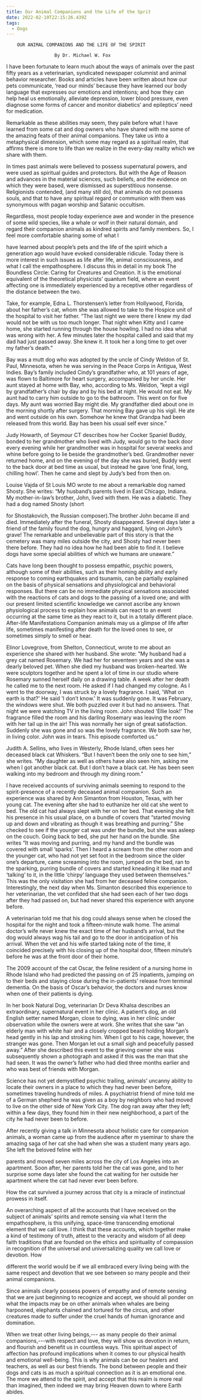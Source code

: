```yaml
---
title: Our Animal Companions and the Life of the Sprit
date: 2022-02-10T22:15:26.439Z
tags:
  - Dogs
---
```

        OUR ANIMAL COMPANIONS AND THE LIFE OF THE SPIRIT

                      By Dr. Michael W. Fox
I have been fortunate to learn much about the ways of animals over the past fifty years as a veterinarian, syndicated newspaper columnist and animal behavior researcher. Books and articles have been written about how our pets communicate, ‘read our minds’
because they have learned our body language that expresses our emotions and intentions;and how they can help heal us emotionally, alleviate depression, lower blood pressure, even diagnose some forms of cancer and monitor diabetics’ and epileptics’ need for medication.


Remarkable as these abilities may seem, they pale before what I have learned from some cat and dog owners who have shared with me some of the amazing feats of their animal companions. They take us into a metaphysical dimension, which some may regard as a spiritual realm, that affirms there is more to life than we realize in the every-day reality which we share with them. 


In times past animals were believed to possess supernatural powers, and were used as spiritual guides and protectors. But with the Age of Reason and advances in the material sciences, such beliefs, and the evidence on which they were based, were dismissed as superstitious nonsense. Religionists contended, (and many still do), that animals do not possess souls, and that to have any spiritual regard or communion with them was synonymous with pagan worship and Satanic occultism.


Regardless, most people today experience awe and wonder in the presence of some wild species, like a whale or wolf in their natural domain, and regard their companion animals as kindred spirits and family members. So, I feel more comfortable sharing some of what I 

have learned about people’s pets and the life of the spirit which a generation ago would have evoked considerable ridicule. Today there is more interest in such issues as life after life, animal consciousness, and what I call the empathosphere. I discuss this in detail in my book The Boundless Circle: Caring for Creatures and Creation. It is the emotional equivalent of the theoretical physicists’ quantum field, where an event affecting one is 
immediately experienced by a receptive other regardless of the distance between the two.


Take, for example, Edna L. Thorstensen’s letter from Hollywood, Florida, about her father’s cat, whom she was allowed to take to the Hospice unit of the hospital to visit her father. “The last night we were there I knew my dad would not be with us too much longer. That night when Kitty and I came home, she started running through the house howling. I had no idea what was wrong with her. A few minutes later the hospital called and said that my dad had just passed away. She knew it. It took her a long time to get over my father’s death.”

Bay was a mutt dog who was adopted by the uncle of Cindy Weldon of St. Paul, Minnesota, when he was serving in the Peace Corps in Antigua, West Indies. Bay’s family included Cindy’s grandfather who, at 101 years of age, was flown to Baltimore for heart surgery, accompanied by her uncle. Her aunt stayed at home with Bay, who, according to Ms. Weldon, “kept a vigil by grandfather’s chair by day and by his bed at night. He would not eat. My aunt had to carry him outside to go to the bathroom. This went on for five days. My aunt was worried Bay might die. My grandfather died about one in the morning shortly after surgery. That morning Bay gave up his vigil. He ate and went outside on his own. Somehow he knew that Grandpa had been released from this world. Bay has been his usual self ever since.”

Judy Howarth, of Seymour CT describes how her Cocker Spaniel Buddy, bonded to her grandmother who lived with Judy, would go to the back door every evening while her grandmother was in hospital for several weeks and whine before going to lie beside the grandmother’s bed. Grandmother never returned home, and on the evening of the day she was buried, Buddy went to the back door at bed time as usual, but instead he gave ‘one final, long, chilling howl’. Then he came and slept by Judy’s bed from then on.


Louise Vajda of St Louis MO wrote to me about a remarkable  dog named Shosty. She writes: “My husband’s parents lived in East Chicago, Indiana. My mother-in-law’s brother, John, lived with them. He was a diabetic. They had a dog named Shosty (short 

for Shostakovich, the Russian composer).The brother John became ill and died. Immediately after the funeral, Shosty disappeared.  Several days later a friend of the family found the dog, hungry and haggard, lying on John’s grave! The remarkable and unbelievable part of this story is that the cemetery was many miles outside the city, and Shosty had never been there before. They had no idea how he had been able to find it. I believe dogs have some special abilities of which we humans are unaware.”



Cats have long been thought to possess empathic, psychic powers, although some of their abilities, such as their homing ability and early response to coming earthquakes and tsunamis, can be partially explained on the basis of physical sensations and physiological and behavioral responses. But there can be no immediate physical sensations associated with the reactions of cats and dogs to the passing of a loved one; and with our present limited scientific knowledge we cannot ascribe any known physiological process to explain how animals can react to an event occurring at the same time as they react to it, but in a totally different place.
After-life Manifestations
Companion animals may us a glimpse of life after life, sometimes manifesting after death for the loved ones to see, or sometimes simply to smell or hear.

 Elinor Lovegrove, from Shelton, Connecticut, wrote to me about an experience she shared with her husband. She wrote: "My husband had a grey cat named Rosemary. We had her for seventeen years and she was a dearly beloved pet. When she died my husband was broken-hearted. We were sculptors together and he spent a lot of time in our studio where Rosemary sunned herself daily on a drawing table. A week after her death he called me to the next room. He asked if I had changed my cologne. As I went to the doorway, I was struck by a lovely fragrance. I said, 'What on earth is that?'  He said 'I don’t know.'  It was suddenly gone. It was February, the windows were shut. We both puzzled over it but had no answers. That night we were watching TV in the living room. John shouted 'Ellie look!' The fragrance filled the room and his darling Rosemary was leaving the room with her tail up in the air! This was normally her sign of great satisfaction. Suddenly she was gone and so was the lovely fragrance. We both saw her, in living color. John was in tears. This episode comforted us.”


Judith A. Sellins, who lives in Westerly, Rhode Island, often sees her deceased black cat Whiskers. “But I haven’t been the only one to see him,” she writes. “My daughter as well as others have also seen him, asking me when I got another black cat. But I don’t have a black cat. He has been seen walking into my bedroom and through my dining room.”



I have received accounts of surviving animals seeming to respond to the spirit-presence of a recently deceased animal companion. Such an experience was shared by Ann Simanton from Houston, Texas, with her young cat. The evening after she had to euthanize her old cat she went to bed. The old cat had always slept with her on her bed. That evening she felt his presence in his usual place, on a bundle of covers that  “started moving up and down and vibrating as though it was breathing and purring.” She checked to see if the younger cat was under the bundle, but she was asleep on the couch. Going back to bed, she put her hand on the bundle. She writes “It was moving and purring, and my hand and the bundle was covered with small ‘sparks’. Then I heard a scream from the other room and the younger cat, who had not yet set foot in the bedroom since the older one’s departure, came screaming into the room, jumped on the bed, ran to the sparking, purring bundle of covers and started kneading it like mad and ‘talking’ to it, in the little ‘chirpy’ language they used between themselves.”  This was the only visitation she had from her deceased feline companion.  Interestingly, the next day when Ms. Simanton described this experience to her veterinarian, the vet confided that she had seen each of her two dogs after they had passed on, but had never shared this experience with anyone before.

A veterinarian   told me that his dog could always sense when he closed the hospital for the night and took a fifteen-minute walk home. The animal doctor’s wife never knew the exact time of her husband’s arrival, but the dog would always wag his tail and go to the door in anticipation of his arrival. When the vet and his wife started taking note of the time, it coincided precisely with his closing up of the hospital door, fifteen minute’s before he was at the front door of their home.

The 2009 account of the cat Oscar, the feline resident of a nursing home in Rhode Island who had predicted the passing on of 25 inpatients, jumping on to their beds and staying close during the in-patients’ release from terminal dementia. On the basis of 
Oscar’s behavior, the doctors and nurses know when one of their patients is dying. 



In her book Natural Dog, veterinarian Dr Deva  Khalsa describes an extraordinary, supernatural event in her clinic. A patient’s dog, an old English setter named Morgan, close to dying, was in her clinic under observation  while the owners were at work. She writes that she saw “an elderly man with white hair and a closely cropped beard holding Morgan’s head gently in his lap and stroking him. When I got to his cage, however, the stranger was gone. Then Morgan let out a small sigh and peacefully passed away.” After she described this event to the grieving owner she was subsequently shown a photograph and asked if this was the man that she had seen. It was the owner’s father who had died three months earlier and who was best of friends with Morgan.
 


Science has not yet demystified psychic trailing, animals’ uncanny ability to locate their  owners in a place to which they had never been before, sometimes traveling hundreds of miles. A psychiatrist friend of mine told me of a German shepherd he was given as a boy by neighbors who had moved to live on the other side of New York City.  The dog ran away after they left; within a few days, they found him in their new neighborhood, a part of the city he had never been to before.

After recently giving a talk in Minnesota about holistic care for companion animals, a woman came up from the audience after m yseminar to share the amazing saga of her cat she had when she was a student many years ago. She left the beloved feline with her 

parents and moved seven miles across the city of Los Angeles into an apartment. Soon after, her parents told her the cat was gone, and to her surprise some days later she found the cat waiting for her outside her apartment where the cat had never ever been before. 
How the cat survived a journey across that city is a miracle of instinctual prowess in itself. 

 
An overarching aspect of all the accounts that I have received on the subject of animals’ spirits and remote sensing via what I term the empathosphere, is this unifying, space-time transcending emotional element that we call love. I think that these accounts, which together make a kind of testimony of truth, attest to the veracity and wisdom of all deep faith traditions  that are founded on the ethics and spirituality of compassion in recognition of the universal and universalizing quality we call love or devotion. How 

different the world would be if we all embraced every living being with the same respect and devotion that we see between so many people and their animal companions. 

Since animals clearly possess powers of empathy and of remote sensing that we are just beginning  to recognize and accept, we should all ponder on what the impacts may be on other animals when whales are being harpooned, elephants chained and tortured for the circus, and other creatures made to suffer under the cruel hands of human ignorance and domination.

When we treat other living beings,--- as many people do their animal companions,---with respect and love, they will show us devotion in return, and flourish and benefit us in countless ways. This spiritual aspect of affection has profound implications when it comes to our physical health and emotional well-being. This is why animals can be our healers  and teachers, as well as our best friends. The bond between people and their dogs and cats is as much a spiritual connection as it is an emotional one. The more we attend to the spirit, and accept that this realm is more real than imagined, then indeed we may bring  Heaven down to where Earth abides.


